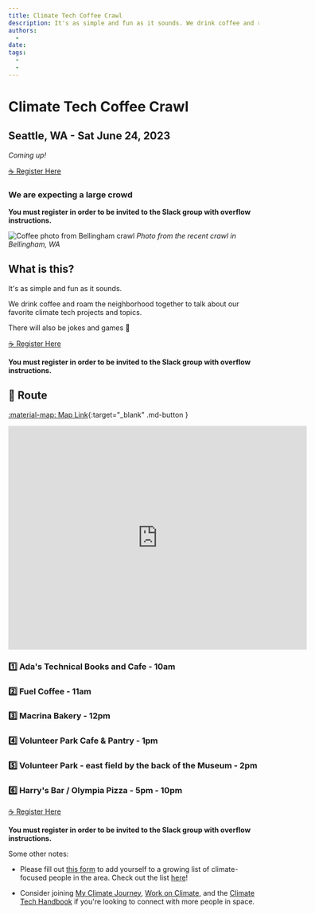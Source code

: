 ```yaml
---
title: Climate Tech Coffee Crawl
description: It's as simple and fun as it sounds. We drink coffee and roam the neighborhood together to talk about our favorite climate tech projects and topics. There will also be jokes and games 🎯
authors:
  - 
date: 
tags:
  -
  -
---
```


# Climate Tech Coffee Crawl

## **Seattle, WA** - Sat June 24, 2023

_Coming up!_

<a href="https://lu.ma/event/evt-BENw8vIeiZrMSiJ" class="md-button md-button--primary" data-luma-action="checkout" data-luma-event-id="evt-BENw8vIeiZrMSiJ">
☕️ Register Here
</a>

<script id="luma-checkout" src="https://embed.lu.ma/checkout-button.js"></script>

### We are expecting a large crowd

**You must register in order to be invited to the Slack group with overflow instructions.**

![Coffee photo from Bellingham crawl](/img/belligham-climate-tech-coffee-crawl.jpg)
_Photo from the recent crawl in Bellingham, WA_

## What is this?

It's as simple and fun as it sounds.

We drink coffee and roam the neighborhood together to talk about our favorite climate tech projects and topics.

There will also be jokes and games 🎯

<a href="https://lu.ma/event/evt-BENw8vIeiZrMSiJ" class="md-button md-button--primary" data-luma-action="checkout" data-luma-event-id="evt-BENw8vIeiZrMSiJ">
☕️ Register Here
</a>

**You must register in order to be invited to the Slack group with overflow instructions.**

## 🏁 Route

[:material-map: Map Link](https://goo.gl/maps/jQ9nNTyNjBVRJwDf8){:target="_blank" .md-button }

<div class="google-map">
     <iframe src="https://www.google.com/maps/embed?pb=!1m50!1m12!1m3!1d5377.850736247512!2d-122.31625410054777!3d47.62758198476679!2m3!1f0!2f0!3f0!3m2!1i1024!2i768!4f13.1!4m35!3e2!4m5!1s0x5490152efda744b9%3A0xab8510e7a942511a!2sAda&#39;s%20Technical%20Books%20and%20Cafe%2C%20425%2015th%20Ave%20E%2C%20Seattle%2C%20WA%2098112!3m2!1d47.6226895!2d-122.312839!4m5!1s0x549014d580504b5d%3A0x79d73ee7a01b89a4!2sFuel%20Coffee%2C%2019th%20Avenue%20East%2C%20Seattle%2C%20WA!3m2!1d47.6247222!2d-122.30694439999999!4m5!1s0x5490158dd990b353%3A0x1717f061b6837dc5!2sMacrina%20Bakery%20%26%20Cafe%2C%2019th%20Avenue%20East%2C%20Seattle%2C%20WA!3m2!1d47.626559799999995!2d-122.3069826!4m5!1s0x549015dd838b612d%3A0x30827be27626f211!2sVolunteer%20Park%20Cafe%20%26%20Pantry%2C%201501%2017th%20Ave%20E%2C%20Seattle%2C%20WA%2098112!3m2!1d47.6324459!2d-122.3100379!4m3!3m2!1d47.6312145!2d-122.3148514!4m5!1s0x5490152bbbc2a085%3A0x832e03fa9c129ff7!2sHarry&#39;s%20Bar%2C%2015th%20Avenue%20East%2C%20Seattle%2C%20WA!3m2!1d47.6237534!2d-122.3124503!5e0!3m2!1sen!2sus!4v1685570204365!5m2!1sen!2sus" width="600" height="450" style="border:0;" allowfullscreen="" loading="lazy" referrerpolicy="no-referrer-when-downgrade"></iframe>
</div>

### 1️⃣ Ada's Technical Books and Cafe - **10am**

### 2️⃣ Fuel Coffee - **11am**

### 3️⃣ Macrina Bakery - **12pm**

### 4️⃣ Volunteer Park Cafe & Pantry - **1pm**

### 5️⃣ Volunteer Park - east field by the back of the Museum - **2pm**

### 6️⃣ Harry's Bar / Olympia Pizza - **5pm - 10pm**


<a href="https://lu.ma/event/evt-BENw8vIeiZrMSiJ" class="md-button md-button--primary" data-luma-action="checkout" data-luma-event-id="evt-BENw8vIeiZrMSiJ">
☕️ Register Here
</a>

**You must register in order to be invited to the Slack group with overflow instructions.**

Some other notes:

* Please fill out [this form](https://docs.google.com/forms/d/e/1FAIpQLSf-A5m11sZpmajhzbdf7XzZv5fr9Y748yP8kCnf6myjz6ruuQ/viewform) to add yourself to a growing list of climate-focused people in the area. Check out the list [here](https://docs.google.com/spreadsheets/d/1h_Glx5tLjRey0NL1y60F_Ott0Gxc3w4vHCOHPFkd63A/edit#gid=1791109149)!

* Consider joining [My Climate Journey](https://www.mcjcollective.com/join), [Work on Climate](https://workonclimate.org/), and the [Climate Tech Handbook](https://chat.climatetechhandbook.com) if you're looking to connect with more people in space.